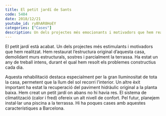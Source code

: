 ```yaml
---
title: El petit jardí de Sants
code: 5484
date: 2018/12/21
youtube_id: ryBhAR8HoEY
categories: ["Cases"]
description: Un dels projectes més emocionants i motivadors que hem realitzat, amb una renovació completa que destaca per la seva lluminositat, la recuperació de detalls originals com el revestiment hidràulic i la creació d’un petit jardí. Futurament, s’espera afegir una piscina a la terrassa, fent d’aquesta casa una propietat única a Barcelona.
---
```


El petit jardí està acabat. Un dels projectes més estimulants i motivadors que hem realitzat. Hem restaurat l’estructura original d’aquesta casa, demolidant murs estructurals, sostres i parcialment la terrassa. Ha estat un any de treball intens, durant el qual hem resolt els problemes constructius cada dia.

Aquesta rehabilitació destaca especialment per la gran lluminositat de tota la casa, permetent que la llum del sol recorri l’interior. Un altre èxit important ha estat la recuperació del paviment hidràulic original a la planta baixa. Hem creat un petit jardí on abans no hi havia res. El sistema de climatització (calor i fred) ofereix un alt nivell de confort. Pel futur, planejem instal·lar una piscina a la terrassa. Hi ha poques cases amb aquestes característiques a Barcelona.

